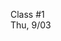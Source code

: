 <div class="lecture2">

<div class="column_date">
<p markdown="block">

Class #1 <br>
Thu, 9/03

</p>
</div>
<div class="column_materials">
<p markdown="block">



</p>
</div>

<div class="column_assign">
<p markdown="block">



</p>
</div>

</div>

